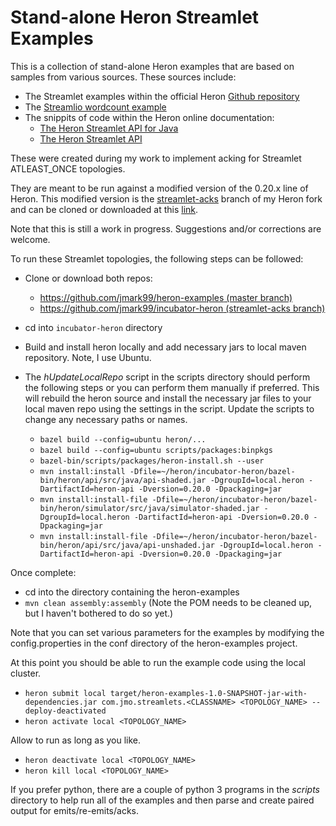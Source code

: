 # Stand-alone Heron Streamlet Examples

This is a collection of stand-alone Heron examples that are based on samples from various sources.
These sources include:

* The Streamlet examples within the official Heron [Github repository](https://github.com/apache/incubator-heron/tree/master/examples/src/java/org/apache/heron/examples/streamlet)
* The [Streamlio wordcount example](https://github.com/streamlio/heron-java-streamlet-api-example)
* The snippits of code within the Heron online documentation:
	* [The Heron Streamlet API for Java](https://apache.github.io/incubator-heron/docs/developers/java/streamlet-api/)
	* [The Heron Streamlet API](https://apache.github.io/incubator-heron/docs/concepts/streamlet-api/)

These were created during my work to implement acking for Streamlet ATLEAST_ONCE topologies.

They are meant to be run against a modified version of the 0.20.x line of Heron. This modified version is the [streamlet-acks](https://github.com/jmark99/incubator-heron/tree/streamlet-acks) branch of my Heron fork and can be cloned or downloaded at this [link](https://github.com/jmark99/incubator-heron/tree/streamlet-acks).

Note that this is still a work in progress. Suggestions and/or corrections are welcome.

To run these Streamlet topologies, the following steps can be followed:

* Clone or download both repos:

	* [https://github.com/jmark99/heron-examples (master branch)](https://github.com/jmark99/heron-examples)
	* [https://github.com/jmark99/incubator-heron (streamlet-acks branch)](https://github.com/jmark99/incubator-heron/tree/streamlet-acks)

* cd into `incubator-heron` directory
* Build and install heron locally and add necessary jars to local maven repository. Note, I use Ubuntu.

* The _hUpdateLocalRepo_ script in the scripts directory should perform the following steps or you can perform them manually if preferred. This will rebuild the heron source and install the necessary jar files to your local maven repo using the settings in the script. Update the scripts to change any necessary paths or names.

	* `bazel build --config=ubuntu heron/...`
	* `bazel build --config=ubuntu scripts/packages:binpkgs`
	* `bazel-bin/scripts/packages/heron-install.sh --user`
	* `mvn install:install -Dfile=~/heron/incubator-heron/bazel-bin/heron/api/src/java/api-shaded.jar -DgroupId=local.heron -DartifactId=heron-api -Dversion=0.20.0 -Dpackaging=jar`
	* `mvn install:install-file -Dfile=~/heron/incubator-heron/bazel-bin/heron/simulator/src/java/simulator-shaded.jar -DgroupId=local.heron -DartifactId=heron-api -Dversion=0.20.0 -Dpackaging=jar`
	* `mvn install:install-file -Dfile=~/heron/incubator-heron/bazel-bin/heron/api/src/java/api-unshaded.jar -DgroupId=local.heron -DartifactId=heron-api -Dversion=0.20.0 -Dpackaging=jar`

Once complete:

* cd into the directory containing the heron-examples
* `mvn clean assembly:assembly` (Note the POM needs to be cleaned up, but I haven't bothered to do so yet.)

Note that you can set various parameters for the examples by modifying the config.properties in the conf directory of the heron-examples project.

At this point you should be able to run the example code using the local cluster.

* `heron submit local target/heron-examples-1.0-SNAPSHOT-jar-with-dependencies.jar com.jmo.streamlets.<CLASSNAME> <TOPOLOGY_NAME> --deploy-deactivated`
* `heron activate local <TOPOLOGY_NAME>`

Allow to run as long as you like.

* `heron deactivate local <TOPOLOGY_NAME>`
* `heron kill local <TOPOLOGY_NAME>`

If you prefer python, there are a couple of python 3 programs in the _scripts_ directory to help run all of the examples and then parse and create paired output for emits/re-emits/acks.

